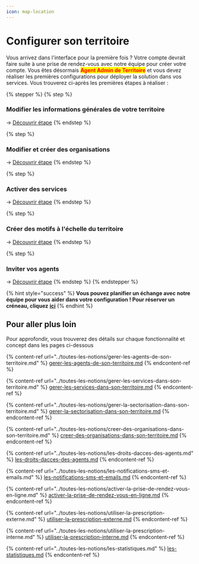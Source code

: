 ```yaml
---
icon: map-location
---
```


# Configurer son territoire

Vous arrivez dans l'interface pour la première fois ? Votre compte devrait faire suite à une prise de rendez-vous avec notre équipe pour créer votre compte. Vous êtes désormais <mark style="color:red;">**Agent Admin de Territoire**</mark> et vous devez réaliser les premières configurations pour déployer la solution dans vos services. Vous trouverez ci-après les premières étapes à réaliser :&#x20;

{% stepper %}
{% step %}
### **Modifier les informations générales de votre territoire**

→ [Découvrir étape](https://scribehow.com/shared/Configurez_votre_territoire_sur_RDV_Service_Public__BCFQdTI3TGSzFSvWKWwV_)
{% endstep %}

{% step %}
### **Modifier et créer des organisations**

→ [Découvrir étape](https://scribehow.com/shared/Configurez_votre_territoire_sur_RDV_Service_Public__BCFQdTI3TGSzFSvWKWwV_g)
{% endstep %}

{% step %}
### **Activer des services**

→ [Découvrir étape](https://scribehow.com/shared/Configurez_votre_territoire_sur_RDV_Service_Public__BCFQdTI3TGSzFSvWKWwV_g)
{% endstep %}

{% step %}
### **Créer des motifs à l'échelle du territoire**

→ [Découvrir étape](https://scribehow.com/shared/Configurez_votre_territoire_sur_RDV_Service_Public__BCFQdTI3TGSzFSvWKWwV_g#7358593d)
{% endstep %}

{% step %}
### **Inviter vos agents**

→ [Découvrir étape](https://scribehow.com/shared/Configurez_votre_territoire_sur_RDV_Service_Public__BCFQdTI3TGSzFSvWKWwV_g#f9a52d09)
{% endstep %}
{% endstepper %}

{% hint style="success" %}
**Vous pouvez planifier un échange avec notre équipe pour vous aider dans votre configuration ! Pour réserver un créneau, cliquez** [**ici**](https://cal.com/team/rdv-service-public/aide-a-la-configuration)
{% endhint %}

## Pour aller plus loin

Pour approfondir, vous trouverez des détails sur chaque fonctionnalité et concept dans les pages ci-dessous&#x20;

{% content-ref url="../toutes-les-notions/gerer-les-agents-de-son-territoire.md" %}
[gerer-les-agents-de-son-territoire.md](../toutes-les-notions/gerer-les-agents-de-son-territoire.md)
{% endcontent-ref %}

{% content-ref url="../toutes-les-notions/gerer-les-services-dans-son-territoire.md" %}
[gerer-les-services-dans-son-territoire.md](../toutes-les-notions/gerer-les-services-dans-son-territoire.md)
{% endcontent-ref %}

{% content-ref url="../toutes-les-notions/gerer-la-sectorisation-dans-son-territoire.md" %}
[gerer-la-sectorisation-dans-son-territoire.md](../toutes-les-notions/gerer-la-sectorisation-dans-son-territoire.md)
{% endcontent-ref %}

{% content-ref url="../toutes-les-notions/creer-des-organisations-dans-son-territoire.md" %}
[creer-des-organisations-dans-son-territoire.md](../toutes-les-notions/creer-des-organisations-dans-son-territoire.md)
{% endcontent-ref %}

{% content-ref url="../toutes-les-notions/les-droits-dacces-des-agents.md" %}
[les-droits-dacces-des-agents.md](../toutes-les-notions/les-droits-dacces-des-agents.md)
{% endcontent-ref %}

{% content-ref url="../toutes-les-notions/les-notifications-sms-et-emails.md" %}
[les-notifications-sms-et-emails.md](../toutes-les-notions/les-notifications-sms-et-emails.md)
{% endcontent-ref %}

{% content-ref url="../toutes-les-notions/activer-la-prise-de-rendez-vous-en-ligne.md" %}
[activer-la-prise-de-rendez-vous-en-ligne.md](../toutes-les-notions/activer-la-prise-de-rendez-vous-en-ligne.md)
{% endcontent-ref %}

{% content-ref url="../toutes-les-notions/utiliser-la-prescription-externe.md" %}
[utiliser-la-prescription-externe.md](../toutes-les-notions/utiliser-la-prescription-externe.md)
{% endcontent-ref %}

{% content-ref url="../toutes-les-notions/utiliser-la-prescription-interne.md" %}
[utiliser-la-prescription-interne.md](../toutes-les-notions/utiliser-la-prescription-interne.md)
{% endcontent-ref %}

{% content-ref url="../toutes-les-notions/les-statistiques.md" %}
[les-statistiques.md](../toutes-les-notions/les-statistiques.md)
{% endcontent-ref %}

